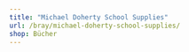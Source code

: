 ```yaml
---
title: "Michael Doherty School Supplies"
url: /bray/michael-doherty-school-supplies/
shop: Bücher
---
```


